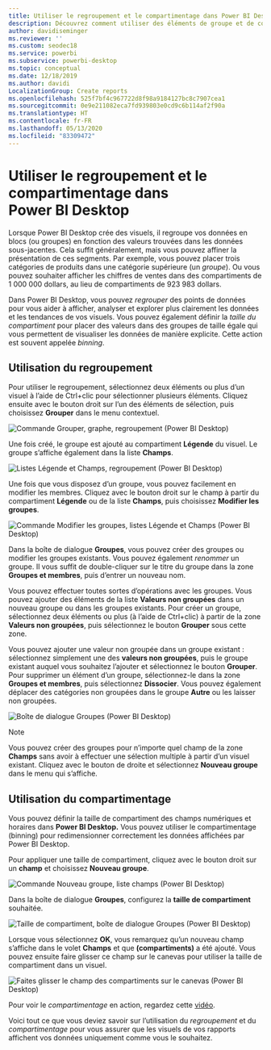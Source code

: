 ```yaml
---
title: Utiliser le regroupement et le compartimentage dans Power BI Desktop
description: Découvrez comment utiliser des éléments de groupe et de compartimentage dans Power BI Desktop
author: davidiseminger
ms.reviewer: ''
ms.custom: seodec18
ms.service: powerbi
ms.subservice: powerbi-desktop
ms.topic: conceptual
ms.date: 12/18/2019
ms.author: davidi
LocalizationGroup: Create reports
ms.openlocfilehash: 525f7bf4c967722d8f98a9184127bc8c7907cea1
ms.sourcegitcommit: 0e9e211082eca7fd939803e0cd9c6b114af2f90a
ms.translationtype: HT
ms.contentlocale: fr-FR
ms.lasthandoff: 05/13/2020
ms.locfileid: "83309472"
---
```

# <a name="use-grouping-and-binning-in-power-bi-desktop"></a>Utiliser le regroupement et le compartimentage dans Power BI Desktop
Lorsque Power BI Desktop crée des visuels, il regroupe vos données en blocs (ou groupes) en fonction des valeurs trouvées dans les données sous-jacentes. Cela suffit généralement, mais vous pouvez affiner la présentation de ces segments. Par exemple, vous pouvez placer trois catégories de produits dans une catégorie supérieure (un *groupe*). Ou vous pouvez souhaiter afficher les chiffres de ventes dans des compartiments de 1 000 000 dollars, au lieu de compartiments de 923 983 dollars.

Dans Power BI Desktop, vous pouvez *regrouper* des points de données pour vous aider à afficher, analyser et explorer plus clairement les données et les tendances de vos visuels. Vous pouvez également définir la *taille du compartiment* pour placer des valeurs dans des groupes de taille égale qui vous permettent de visualiser les données de manière explicite. Cette action est souvent appelée *binning*.

## <a name="using-grouping"></a>Utilisation du regroupement
Pour utiliser le regroupement, sélectionnez deux éléments ou plus d’un visuel à l’aide de Ctrl+clic pour sélectionner plusieurs éléments. Cliquez ensuite avec le bouton droit sur l’un des éléments de sélection, puis choisissez **Grouper** dans le menu contextuel.

![Commande Grouper, graphe, regroupement (Power BI Desktop)](media/desktop-grouping-and-binning/grouping-binning_1.png)

Une fois créé, le groupe est ajouté au compartiment **Légende** du visuel. Le groupe s’affiche également dans la liste **Champs**.

![Listes Légende et Champs, regroupement (Power BI Desktop)](media/desktop-grouping-and-binning/grouping-binning_2.png)

Une fois que vous disposez d’un groupe, vous pouvez facilement en modifier les membres. Cliquez avec le bouton droit sur le champ à partir du compartiment **Légende** ou de la liste **Champs**, puis choisissez **Modifier les groupes**.

![Commande Modifier les groupes, listes Légende et Champs (Power BI Desktop)](media/desktop-grouping-and-binning/grouping-binning_3.png)

Dans la boîte de dialogue **Groupes**, vous pouvez créer des groupes ou modifier les groupes existants. Vous pouvez également *renommer* un groupe. Il vous suffit de double-cliquer sur le titre du groupe dans la zone **Groupes et membres**, puis d’entrer un nouveau nom.

Vous pouvez effectuer toutes sortes d’opérations avec les groupes. Vous pouvez ajouter des éléments de la liste **Valeurs non groupées** dans un nouveau groupe ou dans les groupes existants. Pour créer un groupe, sélectionnez deux éléments ou plus (à l’aide de Ctrl+clic) à partir de la zone **Valeurs non groupées**, puis sélectionnez le bouton **Grouper** sous cette zone.

Vous pouvez ajouter une valeur non groupée dans un groupe existant : sélectionnez simplement une des **valeurs non groupées**, puis le groupe existant auquel vous souhaitez l’ajouter et sélectionnez le bouton **Grouper**. Pour supprimer un élément d’un groupe, sélectionnez-le dans la zone **Groupes et membres**, puis sélectionnez **Dissocier**. Vous pouvez également déplacer des catégories non groupées dans le groupe **Autre** ou les laisser non groupées.

![Boîte de dialogue Groupes (Power BI Desktop)](media/desktop-grouping-and-binning/grouping-binning_4.png)

> [!NOTE]
> Vous pouvez créer des groupes pour n’importe quel champ de la zone **Champs** sans avoir à effectuer une sélection multiple à partir d’un visuel existant. Cliquez avec le bouton de droite et sélectionnez **Nouveau groupe** dans le menu qui s’affiche.

## <a name="using-binning"></a>Utilisation du compartimentage
Vous pouvez définir la taille de compartiment des champs numériques et horaires dans **Power BI Desktop.** Vous pouvez utiliser le compartimentage (binning) pour redimensionner correctement les données affichées par Power BI Desktop.

Pour appliquer une taille de compartiment, cliquez avec le bouton droit sur un **champ** et choisissez **Nouveau groupe**.

![Commande Nouveau groupe, liste champs (Power BI Desktop)](media/desktop-grouping-and-binning/grouping-binning_5.png)

Dans la boîte de dialogue **Groupes**, configurez la **taille de compartiment** souhaitée.

![Taille de compartiment, boîte de dialogue Groupes (Power BI Desktop)](media/desktop-grouping-and-binning/grouping-binning_6.png)

Lorsque vous sélectionnez **OK**, vous remarquez qu’un nouveau champ s’affiche dans le volet **Champs** et que **(compartiments)** a été ajouté. Vous pouvez ensuite faire glisser ce champ sur le canevas pour utiliser la taille de compartiment dans un visuel.

![Faites glisser le champ des compartiments sur le canevas (Power BI Desktop)](media/desktop-grouping-and-binning/grouping-binning_7.png)

Pour voir le *compartimentage* en action, regardez cette [vidéo](https://www.youtube.com/watch?v=BRvdZSfO0DY).

Voici tout ce que vous deviez savoir sur l’utilisation du *regroupement* et du *compartimentage* pour vous assurer que les visuels de vos rapports affichent vos données uniquement comme vous le souhaitez.
